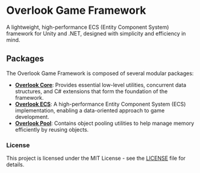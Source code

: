 # Overlook Game Framework

A lightweight, high-performance ECS (Entity Component System) framework for Unity and .NET, designed with simplicity and efficiency in mind.

## Packages

The Overlook Game Framework is composed of several modular packages:

*   **[Overlook Core](./Packages/com.fullmetalbagel.overlook-core/README.md)**: Provides essential low-level utilities, concurrent data structures, and C# extensions that form the foundation of the framework.
*   **[Overlook ECS](./Packages/com.fullmetalbagel.overlook-ecs/README.md)**: A high-performance Entity Component System (ECS) implementation, enabling a data-oriented approach to game development.
*   **[Overlook Pool](./Packages/com.fullmetalbagel.overlook-pool/README.md)**: Contains object pooling utilities to help manage memory efficiently by reusing objects.

### License

This project is licensed under the MIT License - see the [LICENSE](LICENSE) file for details.
